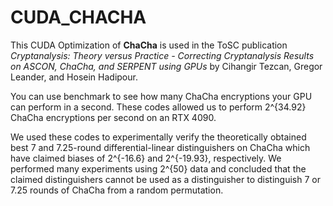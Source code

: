 # CUDA_CHACHA

This CUDA Optimization of **ChaCha** is used in the ToSC publication _Cryptanalysis: Theory versus Practice - Correcting Cryptanalysis Results on ASCON, ChaCha, and SERPENT using GPUs_ by Cihangir Tezcan, Gregor Leander, and Hosein Hadipour.

You can use benchmark to see how many ChaCha encryptions your GPU can perform in a second. These codes allowed us to perform 2^{34.92} ChaCha encryptions per second on an RTX 4090. 

We used these codes to experimentally verify the theoretically obtained best 7 and 7.25-round differential-linear distinguishers on ChaCha which have claimed biases of 2^{-16.6} and 2^{-19.93}, respectively. We performed many experiments using 2^{50} data and concluded that the claimed distinguishers cannot be used as a distinguisher to distinguish 7 or 7.25 rounds of ChaCha from a random permutation.
